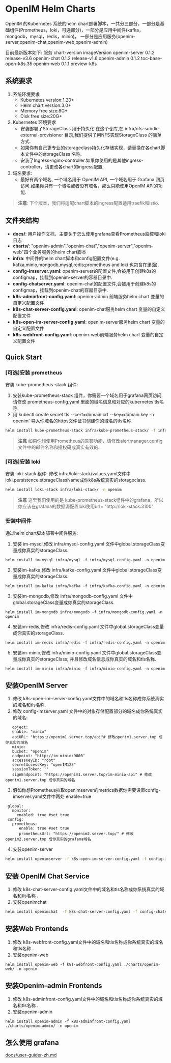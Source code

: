 # OpenIM Helm Charts

OpenIM 的Kubernetes 系统的helm chart部署脚本，一共分三部分，一部分是基础组件(Prometheus，loki，可选部分)，一部分是应用中间件(kafka，mongodb，mysql，redis，minio)，
一部分是应用服务(openim-server,openim-chat,openim-web,openim-admin)

目前最新版本如下:
服务            chart-version    imageVersion
openim-server   0.1.2            release-v3.6
openim-chat     0.1.2            release-v1.6
openim-admin    0.1.2            toc-base-open-k8s.35
openim-web      0.1.1            preview-k8s
## 系统要求

1. 系统环境要求
    + Kubernetes version:1.20+
    + Helm chart version:3.0+
    + Memory free size:8G+
    + Disk free size:20G+
2. Kubernetes 环境要求
    + 安装部署了StorageClass 用于持久化.在这个仓库,在 infra/nfs-subdir-external-provisioner 目录,我们提供了用NFS实现StorageClass 的简单方式.
    + 如果你有自己更专业的storageclass持久化存储实现，请替换在各chart脚本文件中的storageClass 名称.
    + 安装了Ingress-nginx-controller.如果你使用的是其他ingress-controller，请更改各chart的ingress配置.
3. 域名要求:
    + 最好有两个域名, 一个域名用于 OpenIM API, 一个域名用于 Grafana 网页访问.如果你只有一个域名或者没有域名，那么只能使用OpenIM API的功能.

> **注意**: 下个版本，我们将适配chart脚本的ingress配置适用traefik和istio.

## 文件夹结构
+ **docs/**: 用户操作文档，主要关于怎么使用grafana查看Prometheus监控和loki日志
+ **charts/**: "openim-admin","openim-chat","openim-server","openim-web"四个业务服务的helm chart脚本
+ **infra**: 中间件的helm chart脚本和config配置文件(e.g. kafka,minio,mongodb,mysql,redis;prometheus and loki 也包含在里面).
+ **config-imserver.yaml**: openim-server的配置文件,会被用于创建k8s的configmap，挂载到openim-server的容器目录中.
+ **config-chatserver.yaml**: openim-chat的配置文件,会被用于创建k8s的configmap，挂载到openim-chat的容器目录中.
+ **k8s-adminfront-config.yaml**:  openim-admin 前端服务helm chart 变量的自定义配置文件
+ **k8s-chat-server-config.yaml**:  openim-chat服务helm chart 变量的自定义配置文件
+ **k8s-open-im-server-config.yaml**: openim-server服务helm chart 变量的自定义配置文件
+ **k8s-webfront-config.yaml**: openim-web前端服务helm chart 变量的自定义配置文件


## Quick Start

### [可选]安装 prometheus

安装 kube-prometheus-stack 组件:

1. 安装kube-prometheus-stack 组件，你需要一个域名用于grafana网页访问. 请修改 prometheus-config.yaml 里面的域名信息和对应的kubernetes tls名称.
2. 用'kubectl create secret tls <yourtlsname> --cert=domain.crt --key=domain.key -n openim' 导入你域名的https文件证书创建你的域名的tls名称.
```bash
helm install kube-prometheus-stack infra/kube-prometheus-stack/ -f infra/prometheus-config.yaml -n openim
```

> **注意**
> 如果你想使用Prometheus的告警功能，请修改alertmanager.config 文件中的邮件名称和授权码成真实有效的.
>
>
### [可选]安装 loki

安装 loki-stack 组件:
修改 infra/loki-stack/values.yaml文件中loki.persistence.storageClassName成你k8s系统真实的storageclass.
```bash
helm install loki-stack infra/loki-stack/ -n openim
```

> **注意**
> 这里我们使用的是 kube-prometheus-stack组件中的grafana，所以你应该在grafana的数据源配置loki使用url= "http://loki-stack:3100"
>

### 安装中间件

通过helm chart脚本部署中间件服务:

1. 安装 im-mysql,修改 infra/mysql-config.yaml 文件中global.storageClass变量成你真实的storageClass.
```
helm install im-mysql infra/mysql -f infra/mysql-config.yaml -n openim
```

2. 安装im-kafka,修改 infra/kafka-config.yaml 文件中global.storageClass变量成你真实的storageClass.
```
helm install im-kafka infra/kafka -f infra/kafka-config.yaml -n openim
```

3. 安装im-mongodb,修改 infra/mongodb-config.yaml 文件中global.storageClass变量成你真实的storageClass.
```
helm install im-mongodb infra/mongodb -f infra/mongodb-config.yaml -n openim
```

4. 安装im-redis,修改 infra/redis-config.yaml 文件中global.storageClass变量成你真实的storageClass.
```
helm install im-redis infra/redis -f infra/redis-config.yaml -n openim
```

5. 安装im-minio,修改 infra/minio-config.yaml 文件中global.storageClass变量成你真实的storageClass; 并且修改域名信息成你真实的域名和tls名称.
```
helm install im-minio infra/minio -f infra/minio-config.yaml -n openim
```

## 安装OpenIM Server

1. 修改 k8s-open-im-server-config.yaml文件中的域名和tls名称成你系统真实的域名和tls名称.
2. 修改 config-imserver.yaml 文件中的对象存储配置部分的域名成你系统真实的域名:
```
   object:
   enable: "minio"
   apiURL: "https://openim1.server.top/api"# 修改openim1.server.top 成你真实的域名
   minio:
   bucket: "openim"
   endpoint: "http://im-minio:9000"
   accessKeyID: "root"
   secretAccessKey: "openIM123"
   sessionToken: ''
   signEndpoint: "https://openim1.server.top/im-minio-api" # 修改openim1.server.top 成你真实的域名
```
3. 假如你想Prometheus拉取openimserver的metrics数据你需要设置config-imserver.yaml文件中两处 enable=true
```
 global:
   monitor:
     enabled: true #set true
 config:
   prometheus:
      enable: true #set true
      prometheusUrl: "https://openim2.server.top/" # 修改openim2.server.top 成你真实的grafana域名
```
4. 安装openim-server
```bash
helm install openimserver -f k8s-open-im-server-config.yaml -f config-imserver.yaml -f notification.yaml  ./charts/openim-server/ -n openim
```

## 安装 OpenIM Chat Service
1.  修改 k8s-chat-server-config.yaml文件中的域名和tls名称成你系统真实的域名和tls名称 .
2. 安装openimchat
```bash
helm install openimchat  -f k8s-chat-server-config.yaml -f config-chatserver.yaml ./charts/openim-chat/ -n openim
```

## 安装Web Frontends
1. 修改 k8s-webfront-config.yaml文件中的域名和tls名称成你系统真实的域名和tls名称 .
2. 安装openim-web
```
helm install openim-web -f k8s-webfront-config.yaml ./charts/openim-web/ -n openim
```

## 安装Openim-admin Frontends
1. 修改 k8s-adminfront-config.yaml文件中的域名和tls名称成你系统真实的域名和tls名称 .
2. 安装openim-admin
```
helm install openim-admin -f k8s-adminfront-config.yaml ./charts/openim-admin/ -n openim
```


## 怎么使用 grafana
[docs/user-guider-zh.md](docs/user-guide-zh.md)
